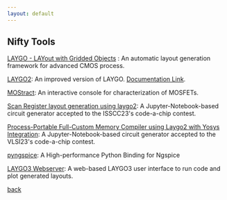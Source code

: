 ```yaml
---
layout: default
---
```


## Nifty Tools 

[LAYGO - LAYout with Gridded Objects](https://ucb-art.github.io/laygo/) : An automatic layout generation framework for 
advanced CMOS process.

[LAYGO2](https://github.com/niftylab/laygo2): An improved version of LAYGO. [Documentation Link](https://laygo2.github.io).

[MOStract](https://colab.research.google.com/drive/12ElvSB4RO6zi69Ir4Tv8Hm9YXmQo8FPw?usp=sharing): An interactive console 
for characterization of MOSFETs.

[Scan Register layout generation using laygo2](https://github.com/sscs-ose/sscs-ose-code-a-chip.github.io/tree/main/ISSCC23): A Jupyter-Notebook-based circuit generator accepted to the ISSCC23's code-a-chip contest.

[Process-Portable Full-Custom Memory Compiler using Laygo2 with Yosys Integration](https://github.com/sscs-ose/sscs-ose-code-a-chip.github.io/tree/main/VLSI23): A Jupyter-Notebook-based circuit generator accepted to the VLSI23's code-a-chip contest.

[pyngspice](https://github.com/LeunPark/pyngspice): A High-performance Python Binding for Ngspice

[LAYGO3 Webserver](https://laygo.hanyang.ac.kr): A web-based LAYGO3 user interface to run code and plot generated layouts.

[back](./)
